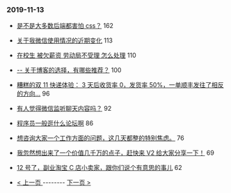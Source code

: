 ### 2019-11-13 
- [是不是大多数后端都害怕 css？](https://www.v2ex.com/t/619002) 162
- [关于我微信使用情况的近期变化](https://www.v2ex.com/t/619035) 113
- [在校生 被欠薪资 劳动局不受理 怎么处理](https://www.v2ex.com/t/619004) 110
- [-- 关于博客的选择，有哪些推荐？](https://www.v2ex.com/t/619037) 100
- [糟糕的双 11 快递体验： 3 天后收货率 0，发货率 50%，一单顺丰发往了相反的方向...](https://www.v2ex.com/t/619081) 96
- [有人觉得微信监听聊天内容吗？](https://www.v2ex.com/t/619059) 92
- [程序员一般逛什么论坛啊](https://www.v2ex.com/t/619061) 86
- [想咨询大家一个工作方面的问题，这几天都整的特别焦虑。](https://www.v2ex.com/t/619015) 76
- [我忽然想出来了一个价值几千万的点子，赶快来 V2 给大家分享一下！](https://www.v2ex.com/t/619104) 69
- [12 号了，副业淘宝 C 店小卖家，跟你们说个有意思的事儿](https://www.v2ex.com/t/618957) 62 

- [ < 上一页 ](https://github.com/able8/v2ex-hot-record/blob/master/2019-11-12.md) -------- [ 下一页 > ](https://github.com/able8/v2ex-hot-record/blob/master/2019-11-14.md)